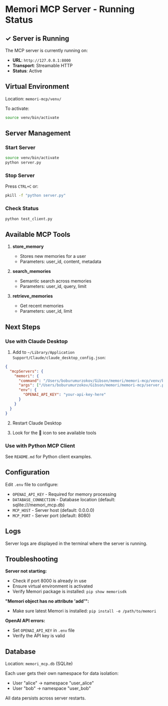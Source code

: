 # Memori MCP Server - Running Status

## ✓ Server is Running

The MCP server is currently running on:
- **URL**: `http://127.0.0.1:8000`
- **Transport**: Streamable HTTP
- **Status**: Active

## Virtual Environment

Location: `memori-mcp/venv/`

To activate:
```bash
source venv/bin/activate
```

## Server Management

### Start Server
```bash
source venv/bin/activate
python server.py
```

### Stop Server
Press `CTRL+C` or:
```bash
pkill -f "python server.py"
```

### Check Status
```bash
python test_client.py
```

## Available MCP Tools

1. **store_memory**
   - Stores new memories for a user
   - Parameters: user_id, content, metadata

2. **search_memories**
   - Semantic search across memories
   - Parameters: user_id, query, limit

3. **retrieve_memories**
   - Get recent memories
   - Parameters: user_id, limit

## Next Steps

### Use with Claude Desktop

1. Add to `~/Library/Application Support/Claude/claude_desktop_config.json`:
```json
{
  "mcpServers": {
    "memori": {
      "command": "/Users/boburumurzokov/Gibson/memori/memori-mcp/venv/bin/python",
      "args": ["/Users/boburumurzokov/Gibson/memori/memori-mcp/server.py"],
      "env": {
        "OPENAI_API_KEY": "your-api-key-here"
      }
    }
  }
}
```

2. Restart Claude Desktop

3. Look for the 🔌 icon to see available tools

### Use with Python MCP Client

See `README.md` for Python client examples.

## Configuration

Edit `.env` file to configure:
- `OPENAI_API_KEY` - Required for memory processing
- `DATABASE_CONNECTION` - Database location (default: sqlite:///memori_mcp.db)
- `MCP_HOST` - Server host (default: 0.0.0.0)
- `MCP_PORT` - Server port (default: 8080)

## Logs

Server logs are displayed in the terminal where the server is running.

## Troubleshooting

**Server not starting:**
- Check if port 8000 is already in use
- Ensure virtual environment is activated
- Verify Memori package is installed: `pip show memorisdk`

**"Memori object has no attribute 'add'":**
- Make sure latest Memori is installed: `pip install -e /path/to/memori`

**OpenAI API errors:**
- Set `OPENAI_API_KEY` in `.env` file
- Verify the API key is valid

## Database

Location: `memori_mcp.db` (SQLite)

Each user gets their own namespace for data isolation:
- User "alice" → namespace "user_alice"
- User "bob" → namespace "user_bob"

All data persists across server restarts.
